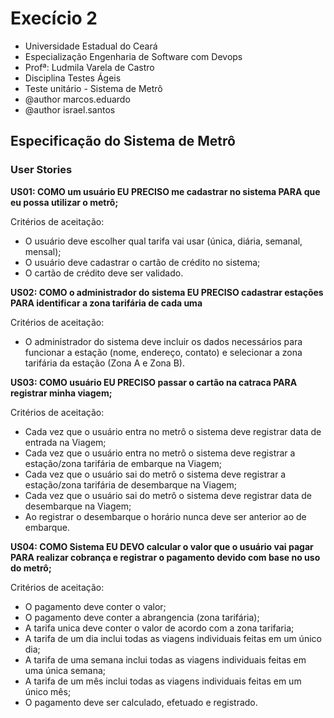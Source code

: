 # Execício 2

 * Universidade Estadual do Ceará
 * Especialização Engenharia de Software com Devops
 * Profª: Ludmila Varela de Castro
 * Disciplina Testes Ágeis
 * Teste unitário - Sistema de Metrô
 * @author marcos.eduardo
 * @author israel.santos
 
 
## Especificação do Sistema de Metrô
 
### User Stories


**US01: COMO um usuário EU PRECISO me cadastrar no sistema PARA que eu possa utilizar o metrô;**

Critérios de aceitação:
- O usuário deve escolher qual tarifa vai usar (única, diária, semanal, mensal);
- O usuário deve cadastrar o cartão de crédito no sistema;
- O cartão de crédito deve ser validado.

**US02: COMO o administrador do sistema EU PRECISO cadastrar estações PARA identificar a zona tarifária de cada uma**

Critérios de aceitação:
- O administrador do sistema deve incluir os dados necessários para funcionar a estação (nome, endereço, contato) e selecionar a zona tarifária da estação (Zona A e Zona B).

**US03: COMO usuário EU PRECISO passar o cartão na catraca PARA registrar minha viagem;**

Critérios de aceitação:

- Cada vez que o usuário entra no metrô o sistema deve registrar data de entrada na Viagem;
- Cada vez que o usuário entra no metrô o sistema deve registrar a estação/zona tarifária de embarque na Viagem;
- Cada vez que o usuário sai do metrô o sistema deve registrar a estação/zona tarifária de desembarque na Viagem;
- Cada vez que o usuário sai do metrô o sistema deve registrar data de desembarque na Viagem;
- Ao registrar o desembarque o horário nunca deve ser anterior ao de embarque.

**US04: COMO Sistema EU DEVO calcular o valor que o usuário vai pagar PARA realizar cobrança e registrar o pagamento devido com base no uso do metrô;**

Critérios de aceitação:
- O pagamento deve conter o valor;
- O pagamento deve conter a abrangencia (zona tarifária);
- A tarifa unica deve conter o valor de acordo com a zona tarifaria;
- A tarifa de um dia inclui todas as viagens individuais feitas em um único dia;
- A tarifa de uma semana inclui todas as viagens individuais feitas em uma única semana;
- A tarifa de um mês inclui todas as viagens individuais feitas em um único mês;
- O pagamento deve ser calculado, efetuado e registrado.